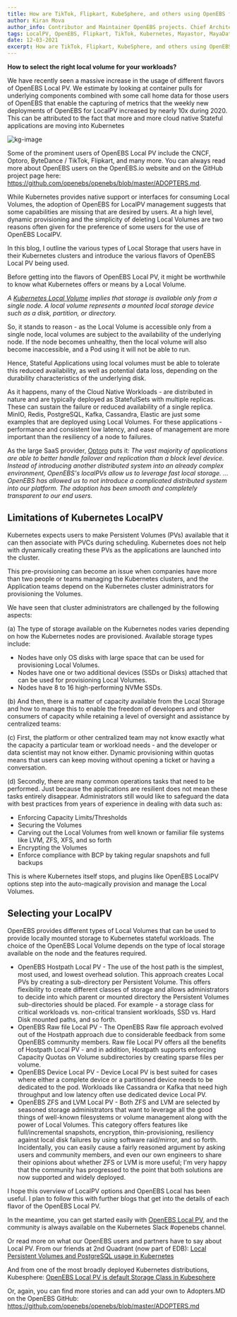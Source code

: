 ```yaml
---
title: How are TikTok, Flipkart, KubeSphere, and others using OpenEBS for Local Volumes
author: Kiran Mova
author_info: Contributor and Maintainer OpenEBS projects. Chief Architect MayaData. Kiran leads overall architecture & is responsible for architecting, solution design & customer adoption of OpenEBS.
tags: LocalPV, OpenEBS, Flipkart, TikTok, Kubernetes, Mayastor, MayaData
date: 12-03-2021
excerpt: How are TikTok, Flipkart, KubeSphere, and others using OpenEBS for Local Volumes
---
```


**How to select the right local volume for your workloads?**

We have recently seen a massive increase in the usage of different flavors of OpenEBS Local PV. We estimate by looking at container pulls for underlying components combined with some call home data for those users of OpenEBS that enable the capturing of metrics that the weekly new deployments of OpenEBS for LocalPV increased by nearly 10x during 2020. This can be attributed to the fact that more and more cloud native Stateful applications are moving into Kubernetes

![kg-image](https://admin.mayadata.io/content/images/2021/03/Local-PV-Deployment.PNG)

Some of the prominent users of OpenEBS Local PV include the CNCF, Optoro, ByteDance / TikTok, Flipkart, and many more. You can always read more about OpenEBS users on the OpenEBS.io website and on the GitHub project page here: https://github.com/openebs/openebs/blob/master/ADOPTERS.md.

While Kubernetes provides native support or interfaces for consuming Local Volumes, the adoption of OpenEBS for LocalPV management suggests that some capabilities are missing that are desired by users. At a high level, dynamic provisioning and the simplicity of deleting Local Volumes are two reasons often given for the preference of some users for the use of OpenEBS LocalPV.

In this blog, I outline the various types of Local Storage that users have in their Kubernetes clusters and introduce the various flavors of OpenEBS Local PV being used.

Before getting into the flavors of OpenEBS Local PV, it might be worthwhile to know what Kubernetes offers or means by a Local Volume.

_A [Kubernetes Local Volume](https://kubernetes.io/docs/concepts/storage/volumes/#local) implies that storage is available only from a single node. A local volume represents a mounted local storage device such as a disk, partition, or directory._

So, it stands to reason - as the Local Volume is accessible only from a single node, local volumes are subject to the availability of the underlying node. If the node becomes unhealthy, then the local volume will also become inaccessible, and a Pod using it will not be able to run.

Hence, Stateful Applications using local volumes must be able to tolerate this reduced availability, as well as potential data loss, depending on the durability characteristics of the underlying disk.

As it happens, many of the Cloud Native Workloads - are distributed in nature and are typically deployed as StatefulSets with multiple replicas. These can sustain the failure or reduced availability of a single replica. MinIO, Redis, PostgreSQL, Kafka, Cassandra, Elastic are just some examples that are deployed using Local Volumes. For these applications - performance and consistent low latency, and ease of management are more important than the resiliency of a node to failures.

As the large SaaS provider, [Optoro](https://github.com/openebs/openebs/blob/master/adopters/optoro/README.md) puts it:
_The vast majority of applications are able to better handle failover and replication than a block level device. Instead of introducing another distributed system into an already complex environment, OpenEBS's localPVs allow us to leverage fast local storage. … OpenEBS has allowed us to not introduce a complicated distributed system into our platform. The adoption has been smooth and completely transparent to our end users._

## Limitations of Kubernetes LocalPV

Kubernetes expects users to make Persistent Volumes (PVs) available that it can then associate with PVCs during scheduling. Kubernetes does not help with dynamically creating these PVs as the applications are launched into the cluster.

This pre-provisioning can become an issue when companies have more than two people or teams managing the Kubernetes clusters, and the Application teams depend on the Kubernetes cluster administrators for provisioning the Volumes.

We have seen that cluster administrators are challenged by the following aspects:

(a) The type of storage available on the Kubernetes nodes varies depending on how the Kubernetes nodes are provisioned. Available storage types include:

- Nodes have only OS disks with large space that can be used for provisioning Local Volumes.
- Nodes have one or two additional devices (SSDs or Disks) attached that can be used for provisioning Local Volumes.
- Nodes have 8 to 16 high-performing NVMe SSDs.

(b) And then, there is a matter of capacity available from the Local Storage and how to manage this to enable the freedom of developers and other consumers of capacity while retaining a level of oversight and assistance by centralized teams:

(c) First, the platform or other centralized team may not know exactly what the capacity a particular team or workload needs - and the developer or data scientist may not know either. Dynamic provisioning within quotas means that users can keep moving without opening a ticket or having a conversation.

(d) Secondly, there are many common operations tasks that need to be performed. Just because the applications are resilient does not mean these tasks entirely disappear. Administrators still would like to safeguard the data with best practices from years of experience in dealing with data such as:

- Enforcing Capacity Limits/Thresholds
- Securing the Volumes
- Carving out the Local Volumes from well known or familiar file systems like LVM, ZFS, XFS, and so forth
- Encrypting the Volumes
- Enforce compliance with BCP by taking regular snapshots and full backups

This is where Kubernetes itself stops, and plugins like OpenEBS LocalPV options step into the auto-magically provision and manage the Local Volumes.

## Selecting your LocalPV

OpenEBS provides different types of Local Volumes that can be used to provide locally mounted storage to Kubernetes stateful workloads. The choice of the OpenEBS Local Volume depends on the type of local storage available on the node and the features required.

- OpenEBS Hostpath Local PV - The use of the host path is the simplest, most used, and lowest overhead solution. This approach creates Local PVs by creating a sub-directory per Persistent Volume. This offers flexibility to create different classes of storage and allows administrators to decide into which parent or mounted directory the Persistent Volumes sub-directories should be placed. For example - a storage class for critical workloads vs. non-critical transient workloads, SSD vs. Hard Disk mounted paths, and so forth.
- OpenEBS Raw file Local PV - The OpenEBS Raw file approach evolved out of the Hostpath approach due to considerable feedback from some OpenEBS community members. Raw file Local PV offers all the benefits of Hostpath Local PV - and in addition, Hostpath supports enforcing Capacity Quotas on Volume subdirectories by creating sparse files per volume.
- OpenEBS Device Local PV - Device Local PV is best suited for cases where either a complete device or a partitioned device needs to be dedicated to the pod. Workloads like Cassandra or Kafka that need high throughput and low latency often use dedicated device Local PV.
- OpenEBS ZFS and LVM Local PV - Both ZFS and LVM are selected by seasoned storage administrators that want to leverage all the good things of well-known filesystems or volume management along with the power of Local Volumes. This category offers features like full/incremental snapshots, encryption, thin-provisioning, resiliency against local disk failures by using software raid/mirror, and so forth. Incidentally, you can easily cause a fairly reasoned argument by asking users and community members, and even our own engineers to share their opinions about whether ZFS or LVM is more useful; I'm very happy that the community has progressed to the point that both solutions are now supported and widely deployed.

I hope this overview of LocalPV options and OpenEBS Local has been useful. I plan to follow this with further blogs that get into the details of each flavor of the OpenEBS Local PV.

In the meantime, you can get started easily with [OpenEBS Local PV](https://docs.openebs.io/docs/next/overview.html), and the community is always available on the Kubernetes Slack #openebs channel.

Or read more on what our OpenEBS users and partners have to say about Local PV. From our friends at 2nd Quadrant (now part of EDB): [Local Persistent Volumes and PostgreSQL usage in Kubernetes](https://www.2ndquadrant.com/en/blog/local-persistent-volumes-and-postgresql-usage-in-kubernetes/)

And from one of the most broadly deployed Kubernetes distributions, Kubesphere: [OpenEBS Local PV is default Storage Class in Kubesphere](https://github.com/openebs/openebs/tree/master/adopters/kubesphere)

Or, again, you can find more stories and can add your own to Adopters.MD on the OpenEBS GitHub: https://github.com/openebs/openebs/blob/master/ADOPTERS.md

